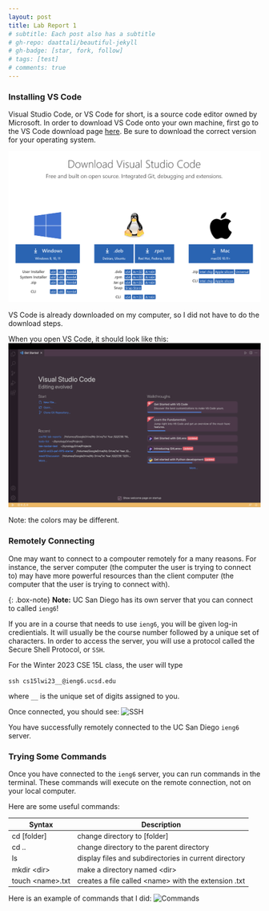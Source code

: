 ```yaml
---
layout: post
title: Lab Report 1
# subtitle: Each post also has a subtitle
# gh-repo: daattali/beautiful-jekyll
# gh-badge: [star, fork, follow]
# tags: [test]
# comments: true
---
```


<h3>Installing VS Code</h3>

Visual Studio Code, or VS Code for short, is a source code editor owned by Microsoft. In order to download VS Code onto your own machine, first go to the VS Code download page [here](https://code.visualstudio.com/Download). Be sure to download the correct version for your operating system.

![VS Code download page](../assets/img/DownloadPage.png)

VS Code is already downloaded on my computer, so I did not have to do the download steps.

When you open VS Code, it should look like this: ![VS Code splash screen](../assets/img/VSCode-splash-screen.png)

Note: the colors may be different.

<h3>Remotely Connecting</h3>
One may want to connect to a compouter remotely for a many reasons. For instance, the server computer (the computer the user is trying to connect to) may have more powerful resources than the client computer (the computer that the user is trying to connect with). 

{: .box-note}
**Note:** UC San Diego has its own server that you can connect to called `ieng6`! 

If you are in a course that needs to use `ieng6`, you will be given log-in credientials. It will usually be the course number followed by a unique set of characters. In order to access the server, you will use a protocol called the Secure Shell Protocol, or `SSH`.

For the Winter 2023 CSE 15L class, the user will type 

```ssh cs15lwi23__@ieng6.ucsd.edu```

where `__` is the unique set of digits assigned to you.

Once connected, you should see: ![SSH](../assets/img/SSH.png)

You have successfully remotely connected to the UC San Diego `ieng6` server.

<h3>Trying Some Commands</h3>

Once you have connected to the `ieng6` server, you can run commands in the terminal. These commands will execute on the remote connection, not on your local computer.

Here are some useful commands:


| Syntax      | Description |
| ----------- | ----------- |
| cd [folder]           | change directory to [folder]                              |
| cd ..                 | change directory to the parent directory                  |
| ls                    | display files and subdirectories in current directory     |
| mkdir <dir\>          | make a directory named <dir\>                             |
| touch <name\>.txt     | creates a file called <name\> with the extension .txt     |

Here is an example of commands that I did:
![Commands](../assets/img/Commands.png)

